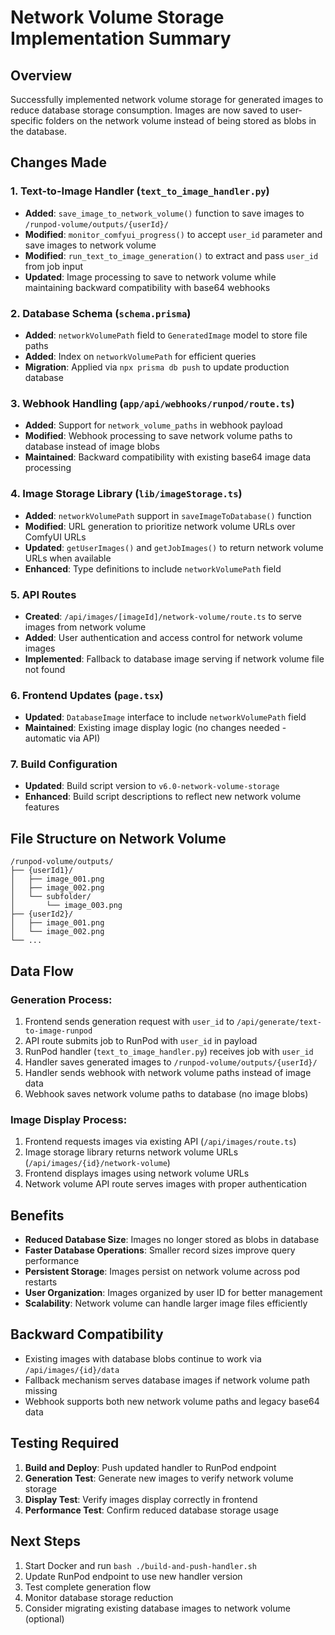 # Network Volume Storage Implementation Summary

## Overview
Successfully implemented network volume storage for generated images to reduce database storage consumption. Images are now saved to user-specific folders on the network volume instead of being stored as blobs in the database.

## Changes Made

### 1. Text-to-Image Handler (`text_to_image_handler.py`)
- **Added**: `save_image_to_network_volume()` function to save images to `/runpod-volume/outputs/{userId}/` 
- **Modified**: `monitor_comfyui_progress()` to accept `user_id` parameter and save images to network volume
- **Modified**: `run_text_to_image_generation()` to extract and pass `user_id` from job input
- **Updated**: Image processing to save to network volume while maintaining backward compatibility with base64 webhooks

### 2. Database Schema (`schema.prisma`)
- **Added**: `networkVolumePath` field to `GeneratedImage` model to store file paths
- **Added**: Index on `networkVolumePath` for efficient queries
- **Migration**: Applied via `npx prisma db push` to update production database

### 3. Webhook Handling (`app/api/webhooks/runpod/route.ts`)
- **Added**: Support for `network_volume_paths` in webhook payload
- **Modified**: Webhook processing to save network volume paths to database instead of image blobs
- **Maintained**: Backward compatibility with existing base64 image data processing

### 4. Image Storage Library (`lib/imageStorage.ts`)
- **Added**: `networkVolumePath` support in `saveImageToDatabase()` function
- **Modified**: URL generation to prioritize network volume URLs over ComfyUI URLs
- **Updated**: `getUserImages()` and `getJobImages()` to return network volume URLs when available
- **Enhanced**: Type definitions to include `networkVolumePath` field

### 5. API Routes
- **Created**: `/api/images/[imageId]/network-volume/route.ts` to serve images from network volume
- **Added**: User authentication and access control for network volume images
- **Implemented**: Fallback to database image serving if network volume file not found

### 6. Frontend Updates (`page.tsx`)
- **Updated**: `DatabaseImage` interface to include `networkVolumePath` field
- **Maintained**: Existing image display logic (no changes needed - automatic via API)

### 7. Build Configuration
- **Updated**: Build script version to `v6.0-network-volume-storage`
- **Enhanced**: Build script descriptions to reflect new network volume features

## File Structure on Network Volume
```
/runpod-volume/outputs/
├── {userId1}/
│   ├── image_001.png
│   ├── image_002.png
│   └── subfolder/
│       └── image_003.png
├── {userId2}/
│   ├── image_001.png
│   └── image_002.png
└── ...
```

## Data Flow

### Generation Process:
1. Frontend sends generation request with `user_id` to `/api/generate/text-to-image-runpod`
2. API route submits job to RunPod with `user_id` in payload
3. RunPod handler (`text_to_image_handler.py`) receives job with `user_id`
4. Handler saves generated images to `/runpod-volume/outputs/{userId}/`
5. Handler sends webhook with network volume paths instead of image data
6. Webhook saves network volume paths to database (no image blobs)

### Image Display Process:
1. Frontend requests images via existing API (`/api/images/route.ts`)
2. Image storage library returns network volume URLs (`/api/images/{id}/network-volume`)
3. Frontend displays images using network volume URLs
4. Network volume API route serves images with proper authentication

## Benefits
- **Reduced Database Size**: Images no longer stored as blobs in database
- **Faster Database Operations**: Smaller record sizes improve query performance
- **Persistent Storage**: Images persist on network volume across pod restarts
- **User Organization**: Images organized by user ID for better management
- **Scalability**: Network volume can handle larger image files efficiently

## Backward Compatibility
- Existing images with database blobs continue to work via `/api/images/{id}/data`
- Fallback mechanism serves database images if network volume path missing
- Webhook supports both new network volume paths and legacy base64 data

## Testing Required
1. **Build and Deploy**: Push updated handler to RunPod endpoint
2. **Generation Test**: Generate new images to verify network volume storage
3. **Display Test**: Verify images display correctly in frontend
4. **Performance Test**: Confirm reduced database storage usage

## Next Steps
1. Start Docker and run `bash ./build-and-push-handler.sh`
2. Update RunPod endpoint to use new handler version
3. Test complete generation flow
4. Monitor database storage reduction
5. Consider migrating existing database images to network volume (optional)